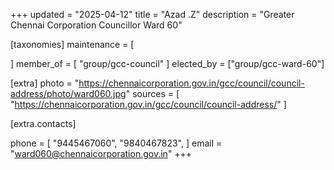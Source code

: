 +++
updated = "2025-04-12"
title = "Azad .Z"
description = "Greater Chennai Corporation Councillor Ward 60"

[taxonomies]
maintenance = [

]
member_of = [
    "group/gcc-council"
]
elected_by = ["group/gcc-ward-60"]

[extra]
photo = "https://chennaicorporation.gov.in/gcc/council/council-address/photo/ward060.jpg"
sources = [
    "https://chennaicorporation.gov.in/gcc/council/council-address/"
]

[extra.contacts]

phone = [
    "9445467060",
    "9840467823",
    ]
email = "ward060@chennaicorporation.gov.in"
+++